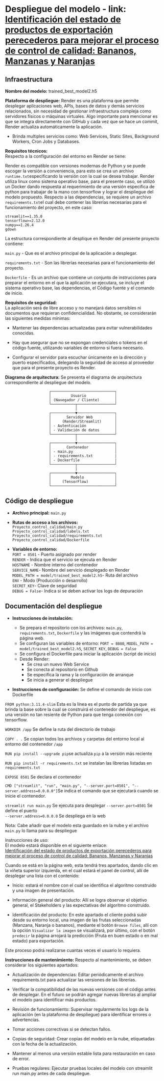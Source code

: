 # Despliegue del modelo - link: [Identificación del estado de productos de exportación perecederos para mejorar el proceso de control de calidad: Bananos, Manzanas y Naranjas](https://proyecto-control-calidad-1.onrender.com)  

## Infraestructura

**Nombre del modelo:** trained_best_model2.h5  
  
**Plataforma de despliegue:** Render es una plataforma que permite desplegar aplicaciones web, APIs, bases de datos y demás servicios relacionados, sin necesidad de gestionar infraestructura compleja como servidores físicos o máquinas virtuales. Algo importante para mencionar es que se integra directamente con GitHub y cada vez que se hace un commit, Render actualiza automáticamente la aplicación. 
  
  - Brinda multiples servicios como: Web Services, Static Sites, Background Workers, Cron Jobs y Databases. 
  
**Requisitos técnicos:**  
Respecto a la configuración del entorno en Render se tiene:

Render es compatible con versiones modernas de Python y se puede escoger la versión a conveniencia, para esto se crea un archivo `runtime.txt`especificando la versión con la cual se desea trabajar. Render utiliza linux como sistema operativo base, para el presente caso, se utilizó un Docker dando respuesta al requerimiento de una versión especifica de python para trabajar de la mano con tensorflow y lograr el despliegue del modelo propuesto. Respecto a las dependencias, se requiere un archivo `requirements.txt`el cual debe contener las librerías necesarias para el funcionamiento del proyecto, en este caso:

  
`streamlit==1.35.0`  
`tensorflow>=2.12.0`  
`numpy==1.26.4`  
`gdown`  

La estructura correspondiente al desplique en Render del presente proyecto contiene: 

`main.py` - Que es el archivo principal de la aplicación a desplegar.  
  
`requirements.txt` - Son las librerías necesarias para el funcionamiento del proyecto.
  
`Dockerfile` - Es un archivo que contiene un conjunto de instrucciones para preparar el entorno en el que la aplicación se ejecutara, se incluye el sistema operativo base, las dependencias, el Código fuente y el comando de inicio.
 
**Requisitos de seguridad:**  
La aplicación será de libre acceso y no manejará datos sensibles ni documentos que requieran confidencialidad. No obstante, se considerarán las siguientes medidas mínimas: 

- Mantener las dependencias actualizadas para evitar vulnerabilidades conocidas.

- Hay que asegurar que no se expongan credenciales o tokens en el código fuente, utilizando variables de entorno si fuera necesario.

- Configurar el servidor para escuchar únicamente en la dirección y puerto especificados, delegando la seguridad de acceso al proveedor que para el presente proyecto es Render. 

  
**Diagrama de arquitectura:** Se presenta el diagrama de arquitectura correspondiente al despliegue del modelo.
```
                    ┌─────────────────────────────┐
                    │         Usuario             │
                    │ (Navegador / Cliente)       │
                    └───────────┬─────────────────┘
                                │
                    ┌───────────▼─────────────────┐
                    │       Servidor Web          │
                    │     (Render/Streamlit)      │
                    │ - Autenticación             │
                    │ - Validación de datos       │
                    └───────────┬─────────────────┘
                                │
                    ┌───────────▼─────────────────┐
                    │       Contenedor            │
                    │ - main.py                   │
                    │ - requirements.txt          |
                    │ - Dockerfile                |
                    └───────────┬─────────────────┘
                                │
                    ┌───────────▼─────────────────┐
                    │         Modelo              │
                    │     (TensorFlow)            │
                    └─────────────────────────────┘
```

## Código de despliegue

- **Archivo principal:** `main.py`
  
- **Rutas de acceso a los archivos:**  
`Proyecto_control_calidad/main.py`  
`Proyecto_control_calidad/labels.txt`  
`Proyecto_control_calidad/requirements.txt`  
`Proyecto_control_calidad/Dockerfile`


- **Variables de entorno:**  
`PORT = 8501` - Puerto asignado por render  
`RENDER` - Indica que el servicio se ejecuta en Render  
`HOSTNAME` - Nombre interno del contenedor  
`SERVICE_NAME`- Nombre del servicio desplegado en Render  
`MODEL_PATH = model/trained_best_model2.h5`- Ruta del archivo  
`ENV` - Modo (Producción o desarrollo)  
`SECRET_KEY`- Clave de seguridad  
`DEBUG = False`- Indica si se deben activar los logs de depuración


  
## Documentación del despliegue

- **Instrucciones de instalación:**
  - Se prepara el repositorio con los archivos: `main.py`, `requirements.txt`, `Dockerfile` y las imágenes que contendrá la página web.  
  - Se configuran las variables de entorno: `PORT = 8080`, `MODEL_PATH = model/trained_best_model2.h5`, `SECRET_KEY`, `DEBUG = False`  
  - Se configura el Dockerfile para iniciar la aplicación (script de inicio)  
  - Desde Render:  
    - Se crea un nuevo Web Service  
    - Se conecta al repositorio en Github  
    - Se especifica la rama y la configuración de arranque  
    - Se inicia a generar el despliegue  
 
      
- **Instrucciones de configuración:**
Se define el comando de inicio con Dockerfile
  
`FROM python:3.11.4-slim` Esta es la línea es el punto de partida ya que brinda la base sobre la cual se construirá el contenedor del despliegue, es una versión no tan resiente de Python para que tenga conexión con tensorflow.
  
`WORKDIR /app` Se define la ruta del directorio de trabajo  

`COPY . .` Se copian todos los archivos y carpetas del entorno local al entorno del contenedor `/app`  

`RUN pip install --upgrade pip`se actualiza `pip` a la versión más reciente  

`RUN pip install -r requirements.txt` se instalan las librerías listadas en `requirements.txt`  

`EXPOSE 8501` Se declara el contenedor  

`CMD ["streamlit", "run", "main.py", "--server.port=8501", "--server.address=0.0.0.0"]`Se indica el comando que se ejecutará cuando se inicie el contenedor. 

`streamlit run main.py` Se ejecuta para desplegar
`--server.port=8501` Se define el puerto  
`--server.address=0.0.0.0` Se despliega en la web  

Nota: Cabe añadir que el modelo esta guardado en la nube y el archivo `main.py` lo llama para su despliegue

Instrucciones de uso:  
El modelo estará disponible en el siguiente enlace:  
[Identificación del estado de productos de exportación perecederos para mejorar el proceso de control de calidad: Bananos, Manzanas y Naranjas](https://proyecto-control-calidad-1.onrender.com)  

Cuando se está en la página web, esta tendrá tres apartados, dando clic en la viñeta superior izquierda, en el cual estará el panel de control, allí de desplegar una lista con el contenido:  
- Inicio: estará el nombre con el cual se identifica el algoritmo construido y una imagen de presentación.  
  
- Información general del producto: Allí se logra observar el objetivo general, el Stakeholders y las expectativas del algoritmo construido.  

- Identificación del producto: En este apartado el cliente podrá subir desde su entorno local, una imagen de las frutas seleccionadas (Manzana, Naranja o bananos), mediante el botón `Browse files`, allí con la opción `Visualizar la imagen` se visualizará, por último, con el botón `predecir` la página arrojará la predicción (Fruta en buen estado o en mal estado) para exportación. 

Este proceso podrá realizarse cuantas veces el usuario lo requiera.
 

**Instrucciones de mantenimiento:**
Respecto al mantenimiento, se deben considerar los siguientes apartados:

- Actualización de dependencias:
Editar periódicamente el archivo requirements.txt para actualizar las versiones de las librerías.

- Verificar la compatibilidad de las nuevas versiones con el código antes de desplegar. En el futuro se podrán agregar nuevas librerías al ampliar el modelo para identificar más productos.

- Revisión de funcionamiento: Supervisar regularmente los logs de la aplicación (en la plataforma de despliegue) para identificar errores o advertencias.

- Tomar acciones correctivas si se detectan fallos.

- Copias de seguridad: Crear copias del modelo en la nube, etiquetadas con la fecha de la actualización.

- Mantener al menos una versión estable lista para restauración en caso de error.

- Pruebas regulares: Ejecutar pruebas locales del modelo con streamlit run main.py antes de cada despliegue.



